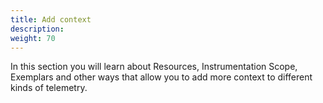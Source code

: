 ```yaml
---
title: Add context
description:
weight: 70
---
```


In this section you will learn about Resources, Instrumentation Scope, Exemplars
and other ways that allow you to add more context to different kinds of
telemetry.
